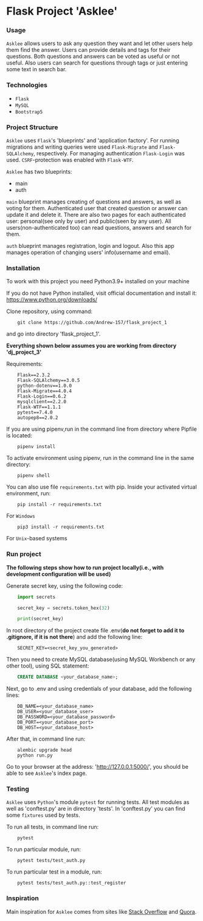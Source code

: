 # Flask Project 'Asklee'

### Usage

`Asklee` allows users to ask any question they want and let other users help them find the answer. Users can provide details and tags for their questions. Both questions and answers can be voted as useful or not useful. Also users can search for questions through tags or just entering some text in search bar.

### Technologies

* `Flask`
* `MySQL`
* `Bootstrap5`

### Project Structure

`Asklee` uses `Flask`'s 'blueprints' and 'application factory'. For running migrations and writing queries were used `Flask-Migrate` and `Flask-SQLAlchemy`, respectively. For managing authentication `Flask-Login` was used. `CSRF`-protection was enabled with `Flask-WTF`.

`Asklee` has two blueprints:
* main
* auth

`main` blueprint manages creating of questions and answers, as well as voting for them. Authenticated user that created question or answer can update it and delete it. There are also two pages for each authenticated user: personal(see only by user) and public(seen by any user). All users(non-authenticated too) can read questions, answers and search for them.

`auth` blueprint manages registration, login and logout. Also this app manages operation of changing
users' info(username and email).

### Installation

To work with this project you need Python3.9+ installed on your machine

If you do not have Python installed, visit official documentation and install it: https://www.python.org/downloads/

Clone repository, using command:
```
    git clone https://github.com/Andrew-157/flask_project_1
```
and go into directory 'flask_project_1'.

**Everything shown below assumes you are working from directory 'dj_project_3'**

Requirements:
```
    Flask==2.3.2
    Flask-SQLAlchemy==3.0.5
    python-dotenv==1.0.0
    Flask-Migrate==4.0.4
    Flask-Login==0.6.2
    mysqlclient==2.2.0
    Flask-WTF==1.1.1
    pytest==7.4.0
    autopep8==2.0.2
```

If you are using pipenv,run in the command line from directory where Pipfile is located:
```
    pipenv install
```

To activate environment using pipenv, run in the command line in the same directory:
```
    pipenv shell
```

You can also use file `requirements.txt` with pip.
Inside your activated virtual environment, run:
```
    pip install -r requirements.txt
```
For `Windows`
```
    pip3 install -r requirements.txt
```
For `Unix`-based systems

### Run project

**The following steps show how to run project locally(i.e., with development configuration will be used)**

Generate secret key, using the following code:
```python
    import secrets

    secret_key = secrets.token_hex(32)

    print(secret_key)
```

In root directory of the project create file .env(**do not forget to add it to .gitignore, if it is not there**) and add the following line:
```
    SECRET_KEY=<secret_key_you_generated>
```

Then you need to create MySQL database(using MySQL Workbench or any other tool), using SQL statement:
```SQL
    CREATE DATABASE <your_database_name>;
```

Next, go to .env and using credentials of your database, add the following lines:
```
    DB_NAME=<your_database_name>
    DB_USER=<your_database_user>
    DB_PASSWORD=<your_database_password>
    DB_PORT=<your_database_port>
    DB_HOST=<your_database_host>
```

After that, in command line run:
```
    alembic upgrade head
    python run.py
```

Go to your browser at the address: 'http://127.0.0.1:5000/', you should be able to see `Asklee`'s index page.

### Testing

`Asklee` uses `Python`'s module `pytest` for running tests. All test modules as well as 'conftest.py' are
in directory 'tests'. In 'conftest.py' you can find some `fixtures` used by tests.

To run all tests, in command line run:
```
    pytest
```

To run particular module, run:
```
    pytest tests/test_auth.py
```

To run particular test in a module, run:
```
    pytest tests/test_auth.py::test_register 
``` 

### Inspiration

Main inspiration for `Asklee` comes from sites like [Stack Overflow](https://stackoverflow.com/)
and [Quora](https://www.quora.com/). 